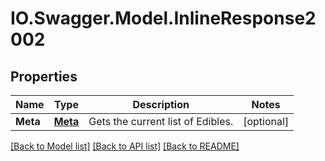 # IO.Swagger.Model.InlineResponse2002
## Properties

Name | Type | Description | Notes
------------ | ------------- | ------------- | -------------
**Meta** | [**Meta**](Meta.md) | Gets the current list of Edibles. | [optional] 

[[Back to Model list]](../README.md#documentation-for-models) [[Back to API list]](../README.md#documentation-for-api-endpoints) [[Back to README]](../README.md)

